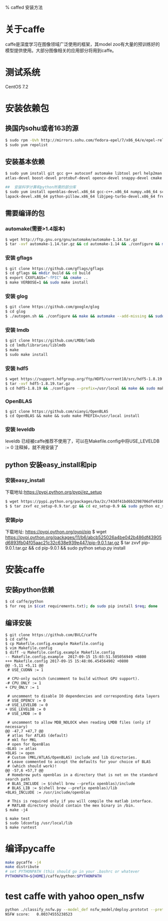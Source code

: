 % caffed 安装方法

# 关于caffe
caffe是深度学习在图像领域广泛使用的框架，其model zoo有大量的预训练好的模型提供使用。大部分图像相关的应用部分将用到caffe。

# 测试系统
CentOS 7.2

# 安装依赖包
## 换国内sohu或者163的源 
```sh
$ sudo rpm -Uvh http://mirrors.sohu.com/fedora-epel/7/x86_64/e/epel-release-7-2.noarch.rpm
$ sudo yum repolist
```

##  安装基本依赖
```sh
$ sudo yum install git gcc g++ autoconf automake libtool perl help2man libstdc++-devel gcc-c++  \
atlas-devel boost-devel protobuf-devel opencv-devel snappy-devel cmake protobuf-c-compiler protobuf-compiler

##  安装科学计算和python所需的部分库
$ sudo yum install openblas-devel.x86_64 gcc-c++.x86_64 numpy.x86_64 scipy.x86_64 python-matplotlib.x86_64 \
lapack-devel.x86_64 python-pillow.x86_64 libjpeg-turbo-devel.x86_64 freetype-devel.x86_64 libpng-devel.x86_64 openblas-devel.x86_64

```

##  需要编译的包
### automake(需要>1.4版本)

```sh
$ wget http://ftp.gnu.org/gnu/automake/automake-1.14.tar.gz
$ tar -xvf automake-1.14.tar.gz && cd automake-1.14 && ./configure && make && sudo make install
```

### 安装 gflags

```sh
$ git clone https://github.com/gflags/gflags
$ cd gflags && mkdir build && cd build
$ export CXXFLAGS="-fPIC" && cmake ..
$ make VERBOSE=1 && sudo make install
```

### 安装 glog

```sh
$ git clone https://github.com/google/glog
$ cd glog
$ ./autogen.sh && ./configure && make && automake --add-missing && sudo make install
```

### 安装 lmdb

```sh
$ git clone https://github.com/LMDB/lmdb
$ cd lmdb/libraries/liblmdb
$ make
$ sudo make install
```

### 安装 hdf5

```sh
$ wget https://support.hdfgroup.org/ftp/HDF5/current18/src/hdf5-1.8.19.tar.gz
$ tar -xvf hdf5-1.8.19.tar.gz 
$ cd hdf5-1.8.19 && ./configure --prefix=/usr/local && make && sudo make install
```

### OpenBLAS

```
$ git clone https://github.com/xianyi/OpenBLAS
$ cd OpenBLAS && make && sudo make PREFIX=/usr/local install
```

### 安装 leveldb
leveldb 已经被caffe推荐不使用了，可以在Makefile.config中将USE_LEVELDB := 0 注释掉，就不用安装了


## python 安装easy_install和pip
### 安装easy_install
下载地址:https://pypi.python.org/pypi/ez_setup

```sh
$ wget https://pypi.python.org/packages/ba/2c/743df41bd6b3298706dfe91b0c7ecdc47f2dc1a3104abeb6e9aa4a45fa5d/ez_setup-0.9.tar.gz
$ $ tar zxvf ez_setup-0.9.tar.gz && cd ez_setup-0.9 && sudo python ez_setup.py 
```
### 安装pip
下载地址: https://pypi.python.org/pypi/pip
$ wget https://pypi.python.org/packages/11/b6/abcb525026a4be042b486df43905d6893fb04f05aac21c32c638e939e447/pip-9.0.1.tar.gz
$ tar zxvf pip-9.0.1.tar.gz  && cd pip-9.0.1 && sudo python setup.py install 


# 安装caffe
## 安装python依赖

```sh
$ cd caffe/python
$ for req in $(cat requirements.txt); do sudo pip install $req; done
```

## 编译安装
```
$ git clone https://github.com/BVLC/caffe
$ cd caffe
$ cp Makefile.config.example Makefile.config
$ vim Makefile.config
$ diff -u Makefile.config.example Makefile.config
-- Makefile.config.example  2017-09-15 15:03:51.505056949 +0800
+++ Makefile.config 2017-09-15 15:48:06.454564902 +0800
@@ -5,11 +5,11 @@
 # USE_CUDNN := 1

 # CPU-only switch (uncomment to build without GPU support).
-# CPU_ONLY := 1
+ CPU_ONLY := 1

 # uncomment to disable IO dependencies and corresponding data layers
 # USE_OPENCV := 0
-# USE_LEVELDB := 0
+ USE_LEVELDB := 0
 # USE_LMDB := 0

 # uncomment to allow MDB_NOLOCK when reading LMDB files (only if necessary)
@@ -47,7 +47,7 @@
 # atlas for ATLAS (default)
 # mkl for MKL
 # open for OpenBlas
-BLAS := atlas
+BLAS := open
 # Custom (MKL/ATLAS/OpenBLAS) include and lib directories.
 # Leave commented to accept the defaults for your choice of BLAS
 # (which should work)!
@@ -57,6 +57,7 @@
 # Homebrew puts openblas in a directory that is not on the standard search path
 # BLAS_INCLUDE := $(shell brew --prefix openblas)/include
 # BLAS_LIB := $(shell brew --prefix openblas)/lib
+BLAS_INCLUDE := /usr/include/openblas

 # This is required only if you will compile the matlab interface.
 # MATLAB directory should contain the mex binary in /bin.
$ make -j4

$ make test
$ sudo ldconfig /usr/local/lib
$ make runtest
```

# 编译pycaffe

```sh
make pycaffe -j4
make distribute
# set PYTHONPATH (this should go in your .bashrc or whatever
PYTHONPATH=${HOME}/caffe/python:$PYTHONPATH
```

# test caffe with yahoo open_nsfw

```sh
python ./classify_nsfw.py --model_def nsfw_model/deploy.prototxt --pretrained_model nsfw_model/resnet_50_1by2_nsfw.caffemodel ./image_0001.png
NSFW score:   0.00374555238523
```




